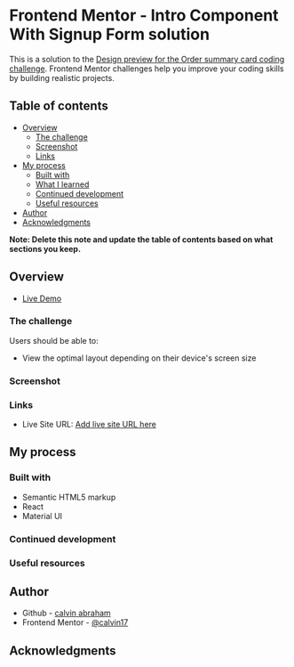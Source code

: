 # Frontend Mentor - Intro Component With Signup Form solution

This is a solution to the [Design preview for the Order summary card coding challenge](https://www.frontendmentor.io/challenges/order-summary-component-QlPmajDUj/hub/order-summary-component-H5lYadHFt). Frontend Mentor challenges help you improve your coding skills by building realistic projects.

## Table of contents

- [Overview](#overview)
  - [The challenge](#the-challenge)
  - [Screenshot](#screenshot)
  - [Links](#links)
- [My process](#my-process)
  - [Built with](#built-with)
  - [What I learned](#what-i-learned)
  - [Continued development](#continued-development)
  - [Useful resources](#useful-resources)
- [Author](#author)
- [Acknowledgments](#acknowledgments)

**Note: Delete this note and update the table of contents based on what sections you keep.**

## Overview

- [Live Demo](https://calvin17.github.io/FM-order-summary/)

### The challenge

Users should be able to:

- View the optimal layout depending on their device's screen size

### Screenshot

### Links

- Live Site URL: [Add live site URL here](https://calvin17.github.io/FM-order-summary/)

## My process

### Built with

- Semantic HTML5 markup
- React
- Material UI

### Continued development

### Useful resources

## Author

- Github - [calvin abraham](https://github.com/calvin17)
- Frontend Mentor - [@calvin17](https://www.frontendmentor.io/profile/calvin17)

## Acknowledgments
